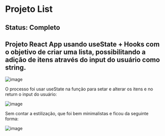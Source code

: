 # Projeto List

## Status: Completo

## Projeto React App usando useState + Hooks com o objetivo de criar uma lista, possibilitando a adição de itens através do input do usuário como string.

![image](https://user-images.githubusercontent.com/71882342/114558154-c6146f00-9c40-11eb-8ed2-4b130f682ffd.png)

O processo foi usar useState na função para setar e alterar os itens e no return o input do usuário:

![image](https://user-images.githubusercontent.com/71882342/114558336-f3f9b380-9c40-11eb-8a2d-8487ff874d91.png)

Sem contar a estilização, que foi bem minimalistas e ficou da seguinte forma:

![image](https://user-images.githubusercontent.com/71882342/114558661-4c30b580-9c41-11eb-8b3d-10eb51099a48.png)
